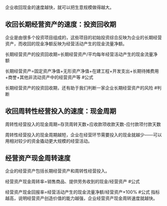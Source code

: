 企业收回现金的速度越快，就可以把生意规模做得越大。

## 收回长期经营资产的速度：投资回收期

企业是由很多个投资项目组成的，这些项目的初始投资综合反映为企业的长期经营资产，而收回的现金净额反映为经营活动产生的现金流量净额。

长期经营资产的投资回收期=长期经营资产/平均每年经营活动产生的现金流量净额

长期经营资产=固定资产净值+无形资产净值+在建工程+开发支出+长期待摊费用+商誉+其他非流动资产中的经营资产等 #公式 

长期经营资产的投资回收期，还有助于我们判断一家企业长期经营资产的风险 #判断 

## 收回周转性经营投入的速度：现金周期

周转性经营投入的现金周期=存货周转天数+应收款项收款天数-应付款项付款天数

周转性经营投入的现金周期越短，企业在经营环节需要投入的现金就越少——可以用相对较少的资金撬动更大规模的经营活动。

## 经营资产现金周转速度

企业的经营资产包括长期经营资产和周转性经营投入。

经营资产现金周转率=销售商品、提供劳务收到的现金/经营资产 #公式 

经营资产现金回报率=经营活动产生的现金流量净额/经营资产×100% #公式 
指标越高，说明经营资产创造价值的能力越强，企业经营资产现金周转速度就越快。

